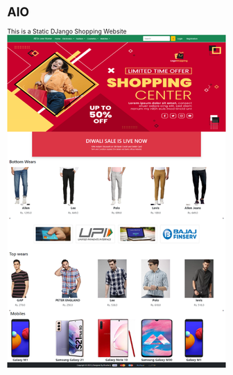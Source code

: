 # AIO
This is a Static DJango Shopping Website 
![alt text](https://github.com/Khushal49/AIO/blob/main/Screenshots/Home.png)

